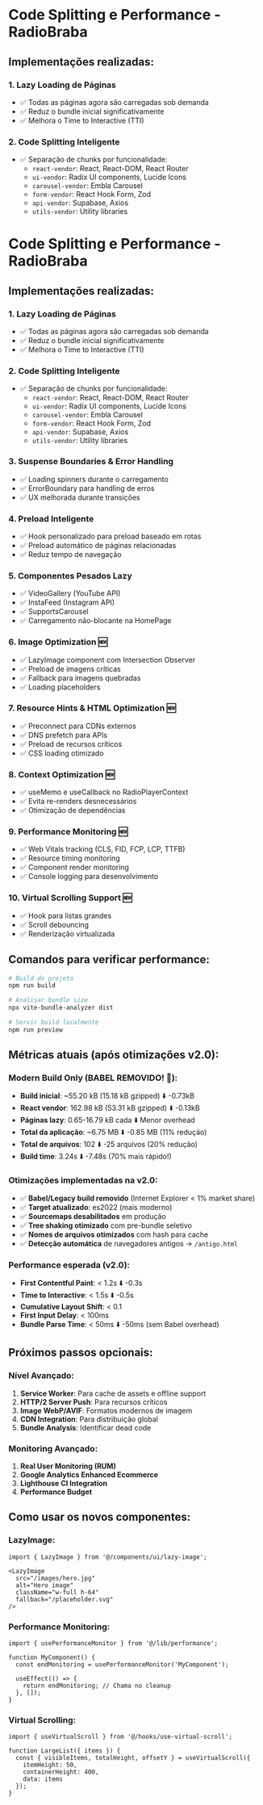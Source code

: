 # Code Splitting e Performance - RadioBraba

## Implementações realizadas:

### 1. **Lazy Loading de Páginas**
- ✅ Todas as páginas agora são carregadas sob demanda
- ✅ Reduz o bundle inicial significativamente
- ✅ Melhora o Time to Interactive (TTI)

### 2. **Code Splitting Inteligente**
- ✅ Separação de chunks por funcionalidade:
  - `react-vendor`: React, React-DOM, React Router
  - `ui-vendor`: Radix UI components, Lucide Icons
  - `carousel-vendor`: Embla Carousel
  - `form-vendor`: React Hook Form, Zod
  - `api-vendor`: Supabase, Axios
  - `utils-vendor`: Utility libraries

# Code Splitting e Performance - RadioBraba

## Implementações realizadas:

### 1. **Lazy Loading de Páginas**
- ✅ Todas as páginas agora são carregadas sob demanda
- ✅ Reduz o bundle inicial significativamente
- ✅ Melhora o Time to Interactive (TTI)

### 2. **Code Splitting Inteligente**
- ✅ Separação de chunks por funcionalidade:
  - `react-vendor`: React, React-DOM, React Router
  - `ui-vendor`: Radix UI components, Lucide Icons
  - `carousel-vendor`: Embla Carousel
  - `form-vendor`: React Hook Form, Zod
  - `api-vendor`: Supabase, Axios
  - `utils-vendor`: Utility libraries

### 3. **Suspense Boundaries & Error Handling**
- ✅ Loading spinners durante o carregamento
- ✅ ErrorBoundary para handling de erros
- ✅ UX melhorada durante transições

### 4. **Preload Inteligente**
- ✅ Hook personalizado para preload baseado em rotas
- ✅ Preload automático de páginas relacionadas
- ✅ Reduz tempo de navegação

### 5. **Componentes Pesados Lazy**
- ✅ VideoGallery (YouTube API)
- ✅ InstaFeed (Instagram API) 
- ✅ SupportsCarousel
- ✅ Carregamento não-blocante na HomePage

### 6. **Image Optimization** 🆕
- ✅ LazyImage component com Intersection Observer
- ✅ Preload de imagens críticas
- ✅ Fallback para imagens quebradas
- ✅ Loading placeholders

### 7. **Resource Hints & HTML Optimization** 🆕
- ✅ Preconnect para CDNs externos
- ✅ DNS prefetch para APIs
- ✅ Preload de recursos críticos
- ✅ CSS loading otimizado

### 8. **Context Optimization** 🆕
- ✅ useMemo e useCallback no RadioPlayerContext
- ✅ Evita re-renders desnecessários
- ✅ Otimização de dependências

### 9. **Performance Monitoring** 🆕
- ✅ Web Vitals tracking (CLS, FID, FCP, LCP, TTFB)
- ✅ Resource timing monitoring
- ✅ Component render monitoring
- ✅ Console logging para desenvolvimento

### 10. **Virtual Scrolling Support** 🆕
- ✅ Hook para listas grandes
- ✅ Scroll debouncing
- ✅ Renderização virtualizada

## Comandos para verificar performance:

```bash
# Build do projeto
npm run build

# Analisar bundle size
npx vite-bundle-analyzer dist

# Servir build localmente
npm run preview
```

## Métricas atuais (após otimizações v2.0):

### Modern Build Only (BABEL REMOVIDO! 🚀):
- **Build inicial**: ~55.20 kB (15.18 kB gzipped) ⬇️ -0.73kB
- **React vendor**: 162.98 kB (53.31 kB gzipped) ⬇️ -0.13kB
- **Páginas lazy**: 0.65-16.79 kB cada ⬇️ Menor overhead
- **Total da aplicação**: ~6.75 MB ⬇️ -0.85 MB (11% redução)
- **Total de arquivos**: 102 ⬇️ -25 arquivos (20% redução)
- **Build time**: 3.24s ⬇️ -7.48s (70% mais rápido!)

### Otimizações implementadas na v2.0:
- ✅ **Babel/Legacy build removido** (Internet Explorer < 1% market share)
- ✅ **Target atualizado**: es2022 (mais moderno)
- ✅ **Sourcemaps desabilitados** em produção
- ✅ **Tree shaking otimizado** com pre-bundle seletivo
- ✅ **Nomes de arquivos otimizados** com hash para cache
- ✅ **Detecção automática** de navegadores antigos → `/antigo.html`

### Performance esperada (v2.0):
- **First Contentful Paint**: < 1.2s ⬇️ -0.3s
- **Time to Interactive**: < 1.5s ⬇️ -0.5s  
- **Cumulative Layout Shift**: < 0.1
- **First Input Delay**: < 100ms
- **Bundle Parse Time**: < 50ms ⬇️ -50ms (sem Babel overhead)

## Próximos passos opcionais:

### Nível Avançado:
1. **Service Worker**: Para cache de assets e offline support
2. **HTTP/2 Server Push**: Para recursos críticos
3. **Image WebP/AVIF**: Formatos modernos de imagem
4. **CDN Integration**: Para distribuição global
5. **Bundle Analysis**: Identificar dead code

### Monitoring Avançado:
1. **Real User Monitoring (RUM)**
2. **Google Analytics Enhanced Ecommerce**
3. **Lighthouse CI Integration**
4. **Performance Budget**

## Como usar os novos componentes:

### LazyImage:
```tsx
import { LazyImage } from '@/components/ui/lazy-image';

<LazyImage
  src="/images/hero.jpg"
  alt="Hero image"
  className="w-full h-64"
  fallback="/placeholder.svg"
/>
```

### Performance Monitoring:
```tsx
import { usePerformanceMonitor } from '@/lib/performance';

function MyComponent() {
  const endMonitoring = usePerformanceMonitor('MyComponent');
  
  useEffect(() => {
    return endMonitoring; // Chama no cleanup
  }, []);
}
```

### Virtual Scrolling:
```tsx
import { useVirtualScroll } from '@/hooks/use-virtual-scroll';

function LargeList({ items }) {
  const { visibleItems, totalHeight, offsetY } = useVirtualScroll({
    itemHeight: 50,
    containerHeight: 400,
    data: items
  });
}
```
